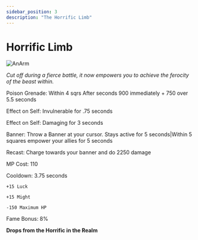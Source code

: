 ```yaml
---
sidebar_position: 3
description: "The Horrific Limb"
---
```


# Horrific Limb

![AnArm](https://vwiki.valorserver.com/api/item/picture/horrific%20limb)

<i>Cut off during a fierce battle, it now empowers you to achieve the ferocity of the beast within.</i>

Poison Grenade: Within 4 sqrs After  seconds 900 immediately + 750 over 5.5 seconds

Effect on Self: Invulnerable for .75 seconds

Effect on Self: Damaging for 3 seconds

Banner: Throw a Banner at your cursor. Stays active for 5 seconds|Within 5 squares empower your allies for 5 seconds

Recast: Charge towards your banner and do 2250 damage

MP Cost: 110

Cooldown: 3.75 seconds

    +15 Luck
    
    +15 Might
    
    -150 Maximum HP

Fame Bonus: 8%

**Drops from the Horrific in the Realm**
